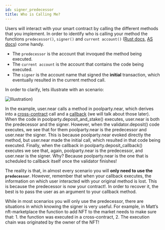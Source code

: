 ```yaml
---
id: signer_predecessor
title: Who is Calling Me?
---
```


Users will interact with your smart contract by calling the different methods that you implement. In order to identify who is calling your method the functions `predecessor()`, `signer()` and `current account()` ([Rust docs](broken), [AS docs](broken)) come handy. 

- The `predecessor` is the account that invoqued the method being executed.
- The `current account` is the account that contains the code being executed.
- The `signer` is the account name that signed the **initial** transaction, which eventually resulted in the current method call.

In order to clarify, lets illustrate with an scenario:

![Illustration](https://miro.medium.com/max/1400/1*LquSNOoRyXpITQF9ugsDpQ.png))


In the example, user.near calls a method in poolparty.near, which derives into a [cross-contract](broken) call and a [callback](broken) (we will talk about those later). When the code in poolparty.deposit_and_stake() executes, user.near is both the predecessor and the signer. However, when the validator.deposit() code executes, we see that for them poolparty.near is the predecessor and user.near the signer. This is because poolparty.near evoked directly the method, but user.near made the initial call, which resulted in that code being executed. Finally, when the callback in poolparty.deposit_callback() executes we see that, again, poolparty.near is the predecessor, and user.near is the signer. Why? Because poolparty.near is the one that is scheduled to callback itself once the validator finishes!

The reality is that, in almost every scenario you will **only need to use the `predecessor`**. However, remember that when your callback executes, the information on which user interacted with your original method is lost. This is because the predecessor is now your contract!. In order to recover it, the best is to pass the user as an argument to your callback method.

While in most scenarios you will only use the predecessor, there are situations in which knowing the signer is very useful. For example, in Matt’s nft-marketplace the function to add NFT to the market needs to make sure that: 1. the function was executed in a cross-contract, 2. The execution chain was originated by the owner of the NFT!


